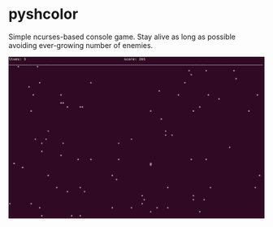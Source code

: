 # pyshcolor
Simple ncurses-based console game. Stay alive as long as possible avoiding ever-growing number of enemies.

![pyshcolor](/pyshcolor.png)
